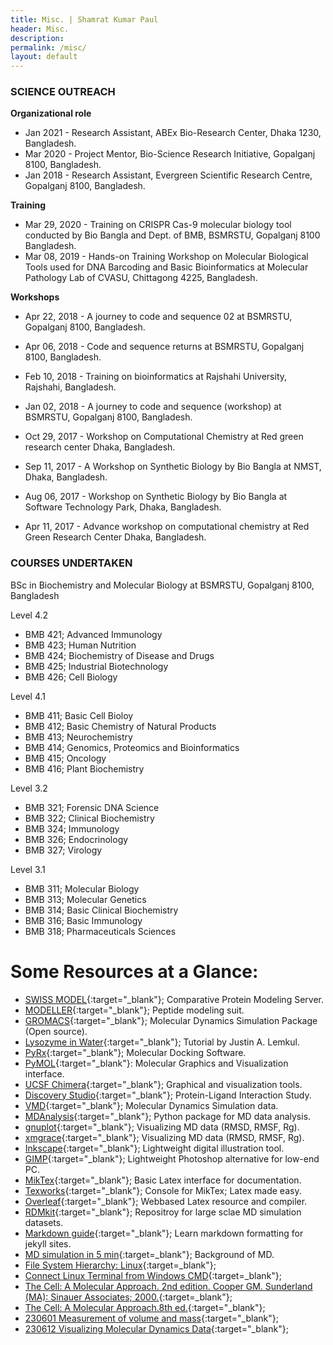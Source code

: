 ```yaml
---
title: Misc. | Shamrat Kumar Paul
header: Misc.
description:
permalink: /misc/
layout: default
---
```


### SCIENCE OUTREACH
**Organizational role** <br>
- Jan 2021 - Research Assistant, ABEx Bio-Research Center, Dhaka 1230, Bangladesh. <br>
- Mar 2020 - Project Mentor, Bio-Science Research Initiative, Gopalganj 8100, Bangladesh. <br>
- Jan 2018 - Research Assistant, Evergreen Scientific Research Centre, Gopalganj 8100, Bangladesh. <br>

**Training** <br>
- Mar 29, 2020 - Training on CRISPR Cas-9 molecular biology tool conducted by Bio Bangla and Dept. of BMB, BSMRSTU, Gopalganj 8100 Bangladesh. <br>
- Mar 08, 2019 - Hands-on Training Workshop on Molecular Biological Tools used for DNA Barcoding and Basic Bioinformatics at Molecular Pathology Lab of CVASU, Chittagong 4225, Bangladesh. <br>

**Workshops** <br>
- Apr 22, 2018 - A journey to code and sequence 02 at BSMRSTU, Gopalganj 8100, Bangladesh. <br>
- Apr 06, 2018 -  Code and sequence returns at BSMRSTU, Gopalganj 8100, Bangladesh. <br>

- Feb 10, 2018 - Training on bioinformatics at Rajshahi University, Rajshahi, Bangladesh. <br>
- Jan 02, 2018 - A journey to code and sequence (workshop) at BSMRSTU, Gopalganj 8100, Bangladesh. <br>
- Oct 29, 2017 - Workshop on Computational Chemistry at Red green research center Dhaka, Bangladesh. <br>
- Sep 11, 2017 - A Workshop on Synthetic Biology by Bio Bangla at NMST, Dhaka, Bangladesh. <br>
- Aug 06, 2017 - Workshop on Synthetic Biology by Bio Bangla at Software Technology Park, Dhaka, Bangladesh. <br>
- Apr 11, 2017 - Advance workshop on computational chemistry at Red Green Research Center Dhaka, Bangladesh. <br>



### COURSES UNDERTAKEN
BSc in Biochemistry and Molecular Biology at BSMRSTU, Gopalganj 8100, Bangladesh

Level 4.2
- BMB 421; Advanced Immunology
- BMB 423; Human Nutrition
- BMB 424; Biochemistry of Disease and Drugs
- BMB 425; Industrial Biotechnology
- BMB 426; Cell Biology

Level 4.1
- BMB 411; Basic Cell Bioloy
- BMB 412; Basic Chemistry of Natural Products
- BMB 413; Neurochemistry
- BMB 414; Genomics, Proteomics and Bioinformatics
- BMB 415; Oncology
- BMB 416; Plant Biochemistry

Level 3.2
- BMB 321; Forensic DNA Science
- BMB 322; Clinical Biochemistry
- BMB 324; Immunology
- BMB 326; Endocrinology
- BMB 327; Virology

Level 3.1
- BMB 311; Molecular Biology
- BMB 313; Molecular Genetics
- BMB 314; Basic Clinical Biochemistry
- BMB 316; Basic Immunology
- BMB 318; Pharmaceuticals Sciences



# Some Resources at a Glance:
- [SWISS MODEL](https://swissmodel.expasy.org/interactive){:target="\_blank"}; Comparative Protein Modeling Server.
- [MODELLER](https://salilab.org/modeller/){:target="\_blank"}; Peptide modeling suit.
- [GROMACS](https://www.gromacs.org/){:target="\_blank"}; Molecular Dynamics Simulation Package (Open source).
- [Lysozyme in Water](http://www.mdtutorials.com/gmx/lysozyme/index.html){:target="\_blank"}; Tutorial by Justin A. Lemkul.
- [PyRx](https://pyrx.sourceforge.io/){:target="\_blank"}; Molecular Docking Software.
- [PyMOL](https://pymol.org/2/){:target="\_blank"}: Molecular Graphics and Visualization interface.
- [UCSF Chimera](https://www.cgl.ucsf.edu/chimera/){:target="\_blank"}; Graphical and visualization tools.
- [Discovery Studio](https://discover.3ds.com/discovery-studio-visualizer-download){:target="\_blank"}; Protein-Ligand Interaction Study.
- [VMD](https://www.ks.uiuc.edu/Research/vmd/){:target="\_blank"}; Molecular Dynamics Simulation data.
- [MDAnalysis](https://www.mdanalysis.org/){:target="\_blank"}; Python package for MD data analysis.
- [gnuplot](http://www.gnuplot.info/){:target="\_blank"}; Visualizing MD data (RMSD, RMSF, Rg).
- [xmgrace](https://plasma-gate.weizmann.ac.il/Grace/){:target="\_blank"}; Visualizing MD data (RMSD, RMSF, Rg).
- [Inkscape](https://inkscape.org/){:target="\_blank"}; Lightweight digital illustration tool.
- [GIMP](https://www.gimp.org/){:target="\_blank"}; Lightweight Photoshop alternative for low-end PC.
- [MikTex](https://miktex.org/download){:target="\_blank"}; Basic Latex interface for documentation.
- [Texworks](https://miktex.org/download){:target="\_blank"}; Console for MikTex; Latex made easy.
- [Overleaf](https://www.overleaf.com/project){:target="\_blank"}; Webbased Latex resource and compiler.
- [RDMkit](https://rdmkit.elixir-europe.org/biomolecular_simulation_data.html){:target="\_blank"}; Repositroy for large sclae MD simulation datasets.
- [Markdown guide](https://www.markdownguide.org/){:target="\_blank"}; Learn markdown formatting for jekyll sites.
- [MD simulation in 5 min](https://www.youtube.com/watch?v=veBZYlD6AF4&ab_channel=MDSimulators){:target=\_blank"}; Background of MD.
- [File System Hierarchy: Linux](https://manpages.ubuntu.com/manpages/bionic/man7/file-hierarchy.7.html){:target=\_blank"};
- [Connect Linux Terminal from Windows CMD](https://www.addictivetips.com/ubuntu-linux-tips/connect-to-ubuntu-from-windows/){:target=\_blank"};
- [The Cell: A Molecular Approach. 2nd edition. Cooper GM. Sunderland (MA): Sinauer Associates; 2000.](https://www.ncbi.nlm.nih.gov/books/NBK9839/){:target=\_blank"};
- [The Cell: A Molecular Approach.8th ed.](https://learninglink.oup.com/access/cooper8e){:target="\_blank"};
- [230601 Measurement of volume and mass](https://laney.edu/doug_bruce/wp-content/uploads/sites/33/2011/12/b75_lab_2.pdf){:target="\_blank"};
- [230612 Visualizing Molecular Dynamics Data](https://www.youtube.com/watch?v=Ve6lZRbr_aM&ab_channel=ClemsonDataVisualizationLab){:target="\_blank"};


